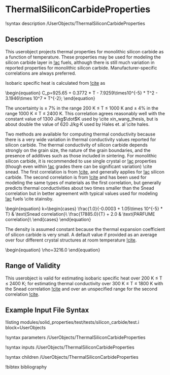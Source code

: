 # ThermalSiliconCarbideProperties

!syntax description /UserObjects/ThermalSiliconCarbideProperties

## Description

This userobject projects
thermal properties for monolithic silicon carbide as a function of temperature.
These properties may be used for modeling the silicon carbide layer in
[!ac](TRISO) fuels, although there is still much variation in reported properties
for monolithic silicon carbide. Manufacturer-specific correlations are always
preferred.

Isobaric specific heat is calculated from [!cite](snead) as

\begin{equation}
C_p=925.65 + 0.3772 * T - 7.9259\times10^{-5} * T^2 - 3.1946\times 10^7 * T^{-2};
\end{equation}

The uncertainty is $\pm$ 7% in the range 200 K $\le$ T $\le$ 1000 K and $\pm$ 4% in the range
1000 K $\le$ T $\le$ 2400 K. This correlation
agrees reasonably well with the constant value of 1300 J/kg$\dot$K used
by \cite xin_wang_thesis, but is about double the value of 620 J/kg$\cdot$K used by
Hales et. al \cite hales.

Two methods are available for computing thermal conductivity because there is
a very wide variation in thermal conductivity values reported for silicon
carbide. The thermal conductivity of silicon carbide depends strongly on
the grain size, the nature of the grain boundaries,
and the presence of additives such as those included in sintering. For
monolithic silicon carbide, it is recommended to use single crystal or
[!ac](CVD) properties (though even within [!ac](CVD) grades
there can be significant variation) \cite snead.
The first correlation is from [!cite](snead), and generally
applies for [!ac](CVD) silicon carbide. The second correlation
is from [!cite](parfume) and has been used for modeling the same types of
materials as the first correlation, but generally predicts thermal conductivities
about two times smaller than the Snead correlation but in better agreement
with typical values used for modeling [!ac](TRISO) fuels \cite stainsby.

\begin{equation}
k=\begin{cases}
\frac{1.0}{-0.0003 + 1.05\times 10^{-5} * T} & \text{Snead correlation}\\
\frac{17885.0}{T} + 2.0 & \text{PARFUME correlation}\\
\end{cases}
\end{equation}

The density is assumed constant because the thermal expansion coefficient
of silicon carbide is very small.
A default value if provided as an average
over four different crystal structures at room temperature [!cite](snead).

\begin{equation}
\rho=3216.0
\end{equation}

## Range of Validity

This userobject is valid for estimating isobaric
specific heat over 200 K $\le$ T $\le$ 2400 K; for estimating thermal
conductivity over 300 K $\le$ T $\le$ 1800 K with the Snead correlation
[!cite](snead) and over an unspecified range for the second correlation
[!cite](parfume).

## Example Input File Syntax

!listing modules/solid_properties/test/tests/silicon_carbide/test.i block=UserObjects

!syntax parameters /UserObjects/ThermalSiliconCarbideProperties

!syntax inputs /UserObjects/ThermalSiliconCarbideProperties

!syntax children /UserObjects/ThermalSiliconCarbideProperties

!bibtex bibliography
